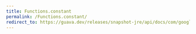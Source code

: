 ```yaml
---
title: Functions.constant
permalink: /Functions.constant/
redirect_to: https://guava.dev/releases/snapshot-jre/api/docs/com/google/common/base/Functions.html#constant-E-
---
```

